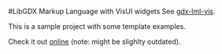 #LibGDX Markup Language with VisUI widgets
See [gdx-lml-vis](http://github.com/czyzby/gdx-lml-vis).

This is a sample project with some template examples.

Check it out [online](http://vis.kotcrab.com/demo/lml/) (note: might be slighlty outdated).
